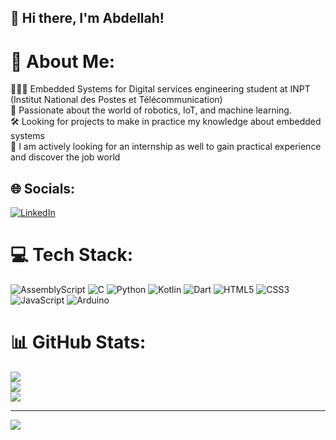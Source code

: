 ## 👋 Hi there, I'm Abdellah!

# 💫 About Me:
👨🏽‍🎓 Embedded Systems for Digital services engineering student at INPT (Institut National des Postes et Télécommunication)<br>
🤖 Passionate about the world of robotics, IoT, and machine learning.<br>🛠️ Looking for projects to make in practice my knowledge about embedded systems<br>
👔 I am actively looking for an internship as well to gain practical experience and discover the job world


## 🌐 Socials:
[![LinkedIn](https://img.shields.io/badge/LinkedIn-%230077B5.svg?logo=linkedin&logoColor=white)](https://www.linkedin.com/in/abdellah-taouil-5a023321b)

# 💻 Tech Stack:
![AssemblyScript](https://img.shields.io/badge/assembly%20script-%23000000.svg?style=for-the-badge&logo=assemblyscript&logoColor=white) 
![C](https://img.shields.io/badge/c-%2300599C.svg?style=for-the-badge&logo=c&logoColor=white) 
![Python](https://img.shields.io/badge/python-3670A0?style=for-the-badge&logo=python&logoColor=ffdd54) 
![Kotlin](https://img.shields.io/badge/kotlin-%237F52FF.svg?style=for-the-badge&logo=kotlin&logoColor=white) 
![Dart](https://img.shields.io/badge/dart-%230175C2.svg?style=for-the-badge&logo=dart&logoColor=white) 
![HTML5](https://img.shields.io/badge/html5-%23E34F26.svg?style=for-the-badge&logo=html5&logoColor=white) 
![CSS3](https://img.shields.io/badge/css3-%231572B6.svg?style=for-the-badge&logo=css3&logoColor=white) 
![JavaScript](https://img.shields.io/badge/javascript-%23323330.svg?style=for-the-badge&logo=javascript&logoColor=%23F7DF1E) 
![Arduino](https://img.shields.io/badge/-Arduino-00979D?style=for-the-badge&logo=Arduino&logoColor=white)
# 📊 GitHub Stats:
![](https://github-readme-stats.vercel.app/api?username=abdelah202&theme=dark&hide_border=false&include_all_commits=false&count_private=false)<br/>
![](https://github-readme-streak-stats.herokuapp.com/?user=abdelah202&theme=dark&hide_border=false)<br/>
![](https://github-readme-stats.vercel.app/api/top-langs/?username=abdelah202&theme=dark&hide_border=false&include_all_commits=false&count_private=false&layout=compact)

---
[![](https://visitcount.itsvg.in/api?id=abdelah202&icon=0&color=0)](https://visitcount.itsvg.in)

<!-- Proudly created with GPRM ( https://gprm.itsvg.in ) -->
